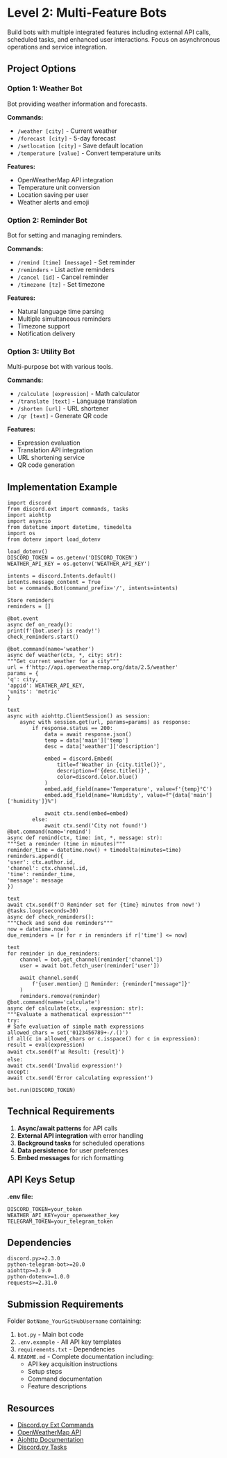 # Level 2: Multi-Feature Bots

Build bots with multiple integrated features including external API calls, scheduled tasks, and enhanced user interactions. Focus on asynchronous operations and service integration.

## Project Options

### Option 1: Weather Bot
Bot providing weather information and forecasts.

**Commands:**
- `/weather [city]` - Current weather
- `/forecast [city]` - 5-day forecast
- `/setlocation [city]` - Save default location
- `/temperature [value]` - Convert temperature units

**Features:**
- OpenWeatherMap API integration
- Temperature unit conversion
- Location saving per user
- Weather alerts and emoji

### Option 2: Reminder Bot
Bot for setting and managing reminders.

**Commands:**
- `/remind [time] [message]` - Set reminder
- `/reminders` - List active reminders
- `/cancel [id]` - Cancel reminder
- `/timezone [tz]` - Set timezone

**Features:**
- Natural language time parsing
- Multiple simultaneous reminders
- Timezone support
- Notification delivery

### Option 3: Utility Bot
Multi-purpose bot with various tools.

**Commands:**
- `/calculate [expression]` - Math calculator
- `/translate [text]` - Language translation
- `/shorten [url]` - URL shortener
- `/qr [text]` - Generate QR code

**Features:**
- Expression evaluation
- Translation API integration
- URL shortening service
- QR code generation

## Implementation Example
```
import discord
from discord.ext import commands, tasks
import aiohttp
import asyncio
from datetime import datetime, timedelta
import os
from dotenv import load_dotenv

load_dotenv()
DISCORD_TOKEN = os.getenv('DISCORD_TOKEN')
WEATHER_API_KEY = os.getenv('WEATHER_API_KEY')

intents = discord.Intents.default()
intents.message_content = True
bot = commands.Bot(command_prefix='/', intents=intents)

Store reminders
reminders = []

@bot.event
async def on_ready():
print(f'{bot.user} is ready!')
check_reminders.start()

@bot.command(name='weather')
async def weather(ctx, *, city: str):
"""Get current weather for a city"""
url = f'http://api.openweathermap.org/data/2.5/weather'
params = {
'q': city,
'appid': WEATHER_API_KEY,
'units': 'metric'
}

text
async with aiohttp.ClientSession() as session:
    async with session.get(url, params=params) as response:
        if response.status == 200:
            data = await response.json()
            temp = data['main']['temp']
            desc = data['weather']['description']
            
            embed = discord.Embed(
                title=f'Weather in {city.title()}',
                description=f'{desc.title()}',
                color=discord.Color.blue()
            )
            embed.add_field(name='Temperature', value=f'{temp}°C')
            embed.add_field(name='Humidity', value=f"{data['main']['humidity']}%")
            
            await ctx.send(embed=embed)
        else:
            await ctx.send('City not found!')
@bot.command(name='remind')
async def remind(ctx, time: int, *, message: str):
"""Set a reminder (time in minutes)"""
reminder_time = datetime.now() + timedelta(minutes=time)
reminders.append({
'user': ctx.author.id,
'channel': ctx.channel.id,
'time': reminder_time,
'message': message
})

text
await ctx.send(f'⏰ Reminder set for {time} minutes from now!')
@tasks.loop(seconds=30)
async def check_reminders():
"""Check and send due reminders"""
now = datetime.now()
due_reminders = [r for r in reminders if r['time'] <= now]

text
for reminder in due_reminders:
    channel = bot.get_channel(reminder['channel'])
    user = await bot.fetch_user(reminder['user'])
    
    await channel.send(
        f'{user.mention} 🔔 Reminder: {reminder["message"]}'
    )
    reminders.remove(reminder)
@bot.command(name='calculate')
async def calculate(ctx, , expression: str):
"""Evaluate a mathematical expression"""
try:
# Safe evaluation of simple math expressions
allowed_chars = set('0123456789+-/.()')
if all(c in allowed_chars or c.isspace() for c in expression):
result = eval(expression)
await ctx.send(f'📊 Result: {result}')
else:
await ctx.send('Invalid expression!')
except:
await ctx.send('Error calculating expression!')

bot.run(DISCORD_TOKEN)
```

## Technical Requirements

1. **Async/await patterns** for API calls
2. **External API integration** with error handling
3. **Background tasks** for scheduled operations
4. **Data persistence** for user preferences
5. **Embed messages** for rich formatting

## API Keys Setup

**.env file:**
```
DISCORD_TOKEN=your_token
WEATHER_API_KEY=your_openweather_key
TELEGRAM_TOKEN=your_telegram_token
```


## Dependencies
```
discord.py>=2.3.0
python-telegram-bot>=20.0
aiohttp>=3.9.0
python-dotenv>=1.0.0
requests>=2.31.0
```


## Submission Requirements

Folder `BotName_YourGitHubUsername` containing:

1. `bot.py` - Main bot code
2. `.env.example` - All API key templates
3. `requirements.txt` - Dependencies
4. `README.md` - Complete documentation including:
   - API key acquisition instructions
   - Setup steps
   - Command documentation
   - Feature descriptions

## Resources

- [Discord.py Ext Commands](https://discordpy.readthedocs.io/en/stable/ext/commands/)
- [OpenWeatherMap API](https://openweathermap.org/api)
- [Aiohttp Documentation](https://docs.aiohttp.org/)
- [Discord.py Tasks](https://discordpy.readthedocs.io/en/stable/ext/tasks/)
